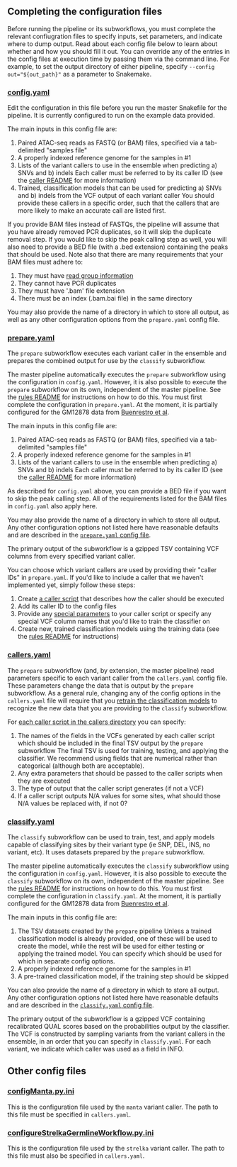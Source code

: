 ## Completing the configuration files
Before running the pipeline or its subworkflows, you must complete the relevant confiugration files to specify inputs, set parameters, and indicate where to dump output. Read about each config file below to learn about whether and how you should fill it out.
You can override any of the entries in the config files at execution time by passing them via the command line. For example, to set the output directory of either pipeline, specify `--config out="${out_path}"` as a parameter to Snakemake.

### [config.yaml](config.yaml)
Edit the configuration in this file before you run the master Snakefile for the pipeline. It is currently configured to run on the example data provided.

The main inputs in this config file are:

1. Paired ATAC-seq reads as FASTQ (or BAM) files, specified via a tab-delimited "samples file"
2. A properly indexed reference genome for the samples in #1
3. Lists of the variant callers to use in the ensemble when predicting a) SNVs and b) indels
	Each caller must be referred to by its caller ID (see the [caller README](/callers/README.md) for more information)
4. Trained, classification models that can be used for predicting a) SNVs and b) indels from the VCF output of each variant caller
	You should provide these callers in a specific order, such that the callers that are more likely to make an accurate call are listed first.

If you provide BAM files instead of FASTQs, the pipeline will assume that you have already removed PCR duplicates, so it will skip the duplicate removal step. If you would like to skip the peak calling step as well, you will also need to provide a BED file (with a .bed extension) containing the peaks that should be used. Note also that there are many requirements that your BAM files must adhere to:

1. They must have [read group information](https://gatk.broadinstitute.org/hc/articles/360035890671)
2. They cannot have PCR duplicates
3. They must have '.bam' file extension
4. There must be an index (.bam.bai file) in the same directory

You may also provide the name of a directory in which to store all output, as well as any other configuration options from the `prepare.yaml` config file.

### [prepare.yaml](prepare.yaml)
The `prepare` subworkflow executes each variant caller in the ensemble and prepares the combined output for use by the `classify` subworkflow.

The master pipeline automatically executes the `prepare` subworkflow using the configuration in `config.yaml`. However, it is also possible to execute the `prepare` subworkflow on its own, independent of the master pipeline. See the [rules README](/rules/README.md) for instructions on how to do this. You must first complete the configuration in `prepare.yaml`. At the moment, it is partially configured for the GM12878 data from [Buenrestro et al](https://www.ncbi.nlm.nih.gov/geo/query/acc.cgi?acc=GSE47753).

The main inputs in this config file are:

1. Paired ATAC-seq reads as FASTQ (or BAM) files, specified via a tab-delimited "samples file"
2. A properly indexed reference genome for the samples in #1
3. Lists of the variant callers to use in the ensemble when predicting a) SNVs and b) indels
	Each caller must be referred to by its caller ID (see the [caller README](/callers/README.md) for more information)

As described for `config.yaml` above, you can provide a BED file if you want to skip the peak calling step. All of the requirements listed for the BAM files in `config.yaml` also apply here.

You may also provide the name of a directory in which to store all output. Any other configuration options not listed here have reasonable defaults and are described in the [`prepare.yaml` config file](prepare.yaml).

The primary output of the subworkflow is a gzipped TSV containing VCF columns from every specified variant caller.

You can choose which variant callers are used by providing their "caller IDs" in `prepare.yaml`. If you'd like to include a caller that we haven't implemented yet, simply follow these steps:

1. Create [a caller script](/callers#creating-a-caller-script) that describes how the caller should be executed
2. Add its caller ID to the config files
3. Provide any [special parameters](callers.yaml) to your caller script or specify any special VCF column names that you'd like to train the classifier on
4. Create new, trained classification models using the training data (see the [rules README](/rules#creating-your-own-trained-model) for instructions)

### [callers.yaml](callers.yaml)
The `prepare` subworkflow (and, by extension, the master pipeline) read parameters specific to each variant caller from the `callers.yaml` config file. These parameters change the data that is output by the `prepare` subworkflow. As a general rule, changing any of the config options in the `callers.yaml` file will require that you [retrain the classification models](/rules#creating-your-own-trained-model) to recognize the new data that you are providing to the `classify` subworkflow.

For [each caller script in the callers directory](/callers) you can specify:

1. The names of the fields in the VCFs generated by each caller script which should be included in the final TSV output by the `prepare` subworkflow
	The final TSV is used for training, testing, and applying the classifier. We recommend using fields that are numerical rather than categorical (although both are acceptable).
2. Any extra parameters that should be passed to the caller scripts when they are executed
3. The type of output that the caller script generates (if not a VCF)
4. If a caller script outputs N/A values for some sites, what should those N/A values be replaced with, if not 0?

### [classify.yaml](classify.yaml)
The `classify` subworkflow can be used to train, test, and apply models capable of classifying sites by their variant type (ie SNP, DEL, INS, no variant, etc). It uses datasets prepared by the `prepare` subworkflow.

The master pipeline automatically executes the `classify` subworkflow using the configuration in `config.yaml`. However, it is also possible to execute the `classify` subworkflow on its own, independent of the master pipeline. See the [rules README](/rules/README.md) for instructions on how to do this. You must first complete the configuration in `classify.yaml`. At the moment, it is partially configured for the GM12878 data from [Buenrestro et al](https://www.ncbi.nlm.nih.gov/geo/query/acc.cgi?acc=GSE47753).

The main inputs in this config file are:

1. The TSV datasets created by the `prepare` pipeline
	Unless a trained classification model is already provided, one of these will be used to create the model, while the rest will be used for either testing or applying the trained model. You can specify which should be used for which in separate config options.
2. A properly indexed reference genome for the samples in #1
3. A pre-trained classification model, if the training step should be skipped

You can also provide the name of a directory in which to store all output. Any other configuration options not listed here have reasonable defaults and are described in the [`classify.yaml` config file](classify.yaml).

The primary output of the subworkflow is a gzipped VCF containing recalibrated QUAL scores based on the probabilities output by the classifier. The VCF is constructed by sampling variants from the variant callers in the ensemble, in an order that you can specify in `classify.yaml`. For each variant, we indicate which caller was used as a field in INFO.

## Other config files

### [configManta.py.ini](configManta.py.ini)
This is the configuration file used by the `manta` variant caller. The path to this file must be specified in `callers.yaml`.

### [configureStrelkaGermlineWorkflow.py.ini](configureStrelkaGermlineWorkflow.py.ini)
This is the configuration file used by the `strelka` variant caller. The path to this file must also be specified in `callers.yaml`.
